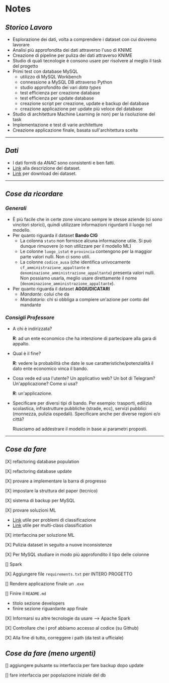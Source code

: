 # Notes

## *Storico Lavoro*

- Esplorazione dei dati, volta a comprendere i dataset con cui dovremo lavorare
- Analisi più approfondita dei dati attraverso l'uso di KNIME
- Creazione di pipeline per puliza dei dati attraverso KNIME
- Studio di quali tecnologie è consono usare per risolvere al meglio il task del progetto
- Primi test con database MySQL
  - utilizzo di MySQL Workbench
  - connessione a MySQL DB attraverso Python
  - studio approfondito dei vari *data types*
  - test efficienza per creazione database
  - test efficienza per update database
  - creazione script per creazione, update e backup del database
  - creazione applicazione per update più veloce del database
- Studio di architetture Machine Learning (e non) per la risoluzione del task
- Implementazione e test di varie architetture 
- Creazione applicazione finale, basata sull'architettura scelta

---

## *Dati*

- I dati forniti da *ANAC* sono consistenti e ben fatti.
- [Link](https://dati.anticorruzione.it/opendata#HIDE1) alla descrizione del dataset.
- [Link](https://dati.anticorruzione.it/opendata/dataset?page=1) per download dei dataset.

---

## *Cose da ricordare*

### *Generali*

- È più facile che in certe zone vincano sempre le stesse aziende (ci sono vincitori storici), quindi utilizzare informazioni rigurdanti il luogo nel modello.
- Per quanto riguarda il dataset **Bando CIG**
  - La colonna `stato` non fornisce alcuna informazione utile. Si può dunque rimuovere (o non utilizzare per il modello ML)
  - Le colonne `luogo_istat` e `provincia` contengono per la maggior parte valori nulli. Non ci sono utili.
  - La colonne `codice_ausa` (che identifica univocamente `cf_amministrazione_appaltante` e `denominazione_amministrazione_appaltante`) presenta valori nulli. Non possiamo usarla, meglio usare direttamente il nome (`denominazione_amministrazione_appaltante`).
- Per quanto riguarda il dataset **AGGIUDICATARI**
  - *Mandante*: colui che da
  - *Mandatario*: chi si obbliga a compiere un'azione per conto del mandante

### *Consigli Professore*

- A chi è indirizzata?

  **R**: ad un ente economico che ha intenzione di partecipare alla gara di appalto.

- Qual è il fine?

  **R**: vedere la probabilità che date le sue caratteristiche/potenzialità il dato ente economico vinca il bando.

- Cosa vede ed usa l'utente? Un applicativo web? Un bot di Telegram? Un'applicazione? Come si usa?

  **R**: un'applicazione.

- Specificare per diversi tipi di bando. Per esempio: trasporti, edilizia scolastica, infrastrutture pubbliche (strade, ecc), servizi pubblici (monnezza, pulizia ospedali). Specificare anche per diverse regioni e/o città?

  Riusciamo ad addestrare il modello in base ai parametri proposti.

---

## *Cose da fare*

[X] refactoring database population

[X] refactoring database update

[X] provare a implementare la barra di progresso

[X] impostare la struttura del paper (tecnico)

[X] sistema di backup per MySQL

[X] provare soluzioni ML

- [Link](https://towardsdatascience.com/how-to-tackle-any-classification-problem-end-to-end-choose-the-right-classification-ml-algorithm-4d0becc6a295) utile per problemi di classificazione
- [Link](https://medium.com/@b.terryjack/tips-and-tricks-for-multi-class-classification-c184ae1c8ffc) utile per multi-class classification

[X] interfaccina per soluzione ML

[X] Pulizia dataset in seguito a nuove inconsistenze

[X] Per MySQL studiare in modo più approfondito il tipo delle colonne

[] Spark

[X] Aggiungere file `requirements.txt` per INTERO PROGETTO

[] Rendere applicazione finale un `.exe`

[] Finire il `README.md`
   - titolo sezione developers
   - finire sezione riguardante app finale

[X] Informarsi su altre tecnologie da usare --> Apache Spark

[X] Controllare che i prof abbiamo accesso al codice (su Github)

[X] Alla fine di tutto, correggere i path (da test a ufficiale)

## *Cose da fare (meno urgenti)*
[] aggiungere pulsante su interfaccia per fare backup dopo update

[] fare interfaccia per popolazione iniziale del db
